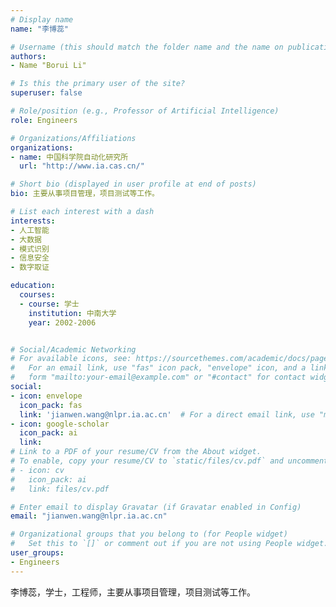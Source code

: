 ```yaml
---
# Display name
name: "李博蕊"

# Username (this should match the folder name and the name on publications)
authors:
- Name "Borui Li"

# Is this the primary user of the site?
superuser: false

# Role/position (e.g., Professor of Artificial Intelligence)
role: Engineers

# Organizations/Affiliations
organizations:
- name: 中国科学院自动化研究所
  url: "http://www.ia.cas.cn/"

# Short bio (displayed in user profile at end of posts)
bio: 主要从事项目管理，项目测试等工作。

# List each interest with a dash
interests:
- 人工智能
- 大数据
- 模式识别
- 信息安全
- 数字取证

education:
  courses:
  - course: 学士
    institution: 中南大学
    year: 2002-2006


# Social/Academic Networking
# For available icons, see: https://sourcethemes.com/academic/docs/page-builder/#icons
#   For an email link, use "fas" icon pack, "envelope" icon, and a link in the
#   form "mailto:your-email@example.com" or "#contact" for contact widget.
social:
- icon: envelope
  icon_pack: fas
  link: 'jianwen.wang@nlpr.ia.ac.cn'  # For a direct email link, use "mailto:test@example.org".
- icon: google-scholar
  icon_pack: ai
  link: 
# Link to a PDF of your resume/CV from the About widget.
# To enable, copy your resume/CV to `static/files/cv.pdf` and uncomment the lines below.
# - icon: cv
#   icon_pack: ai
#   link: files/cv.pdf

# Enter email to display Gravatar (if Gravatar enabled in Config)
email: "jianwen.wang@nlpr.ia.ac.cn"

# Organizational groups that you belong to (for People widget)
#   Set this to `[]` or comment out if you are not using People widget.
user_groups:
- Engineers
---
```


李博蕊，学士，工程师，主要从事项目管理，项目测试等工作。